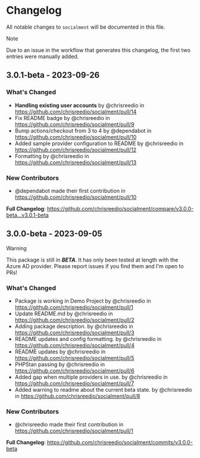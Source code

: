# Changelog

All notable changes to `socialment` will be documented in this file.

> [!NOTE]
> Due to an issue in the workflow that generates this changelog, the first two entries were manually added.

## 3.0.1-beta - 2023-09-26

### What's Changed
* **Handling existing user accounts** by @chrisreedio in https://github.com/chrisreedio/socialment/pull/14
* Fix README badge by @chrisreedio in https://github.com/chrisreedio/socialment/pull/9
* Bump actions/checkout from 3 to 4 by @dependabot in https://github.com/chrisreedio/socialment/pull/10
* Added sample provider configuration to README by @chrisreedio in https://github.com/chrisreedio/socialment/pull/12
* Formatting by @chrisreedio in https://github.com/chrisreedio/socialment/pull/13

### New Contributors
* @dependabot made their first contribution in https://github.com/chrisreedio/socialment/pull/10

**Full Changelog**: https://github.com/chrisreedio/socialment/compare/v3.0.0-beta...v3.0.1-beta

## 3.0.0-beta - 2023-09-05

> [!WARNING]
> This package is still in **_BETA_**. 
> It has only been tested at length with the Azure AD provider. 
> Please report issues if you find them and I'm open to PRs!

### What's Changed
* Package is working in Demo Project by @chrisreedio in https://github.com/chrisreedio/socialment/pull/1
* Update README.md by @chrisreedio in https://github.com/chrisreedio/socialment/pull/2
* Adding package description. by @chrisreedio in https://github.com/chrisreedio/socialment/pull/3
* README updates and config formatting. by @chrisreedio in https://github.com/chrisreedio/socialment/pull/4
* README updates by @chrisreedio in https://github.com/chrisreedio/socialment/pull/5
* PHPStan passing by @chrisreedio in https://github.com/chrisreedio/socialment/pull/6
* Added gap when multiple providers in use. by @chrisreedio in https://github.com/chrisreedio/socialment/pull/7
* Added warning to readme about the current beta state. by @chrisreedio in https://github.com/chrisreedio/socialment/pull/8

### New Contributors
* @chrisreedio made their first contribution in https://github.com/chrisreedio/socialment/pull/1

**Full Changelog**: https://github.com/chrisreedio/socialment/commits/v3.0.0-beta
